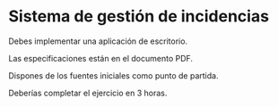 # Sistema de gestión de incidencias

Debes implementar una aplicación de escritorio.

Las especificaciones están en el documento PDF.

Dispones de los fuentes iniciales como punto de partida.

Deberías completar el ejercicio en 3 horas.


   
   

